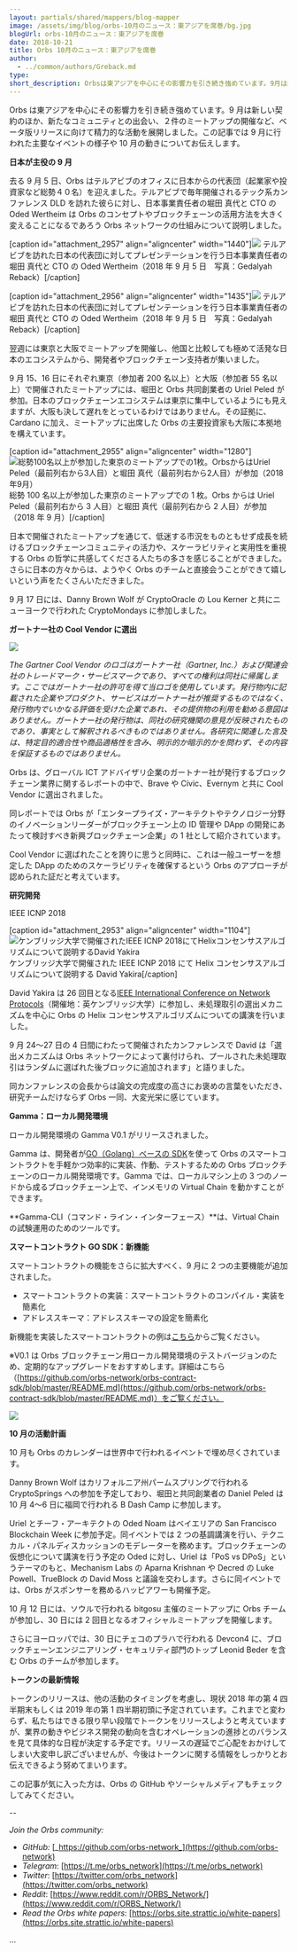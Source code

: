 ```yaml
---
layout: partials/shared/mappers/blog-mapper
image: /assets/img/blog/orbs-10月のニュース：東アジアを席巻/bg.jpg
blogUrl: orbs-10月のニュース：東アジアを席巻
date: 2018-10-21
title: Orbs 10月のニュース：東アジアを席巻
author:
  - ../common/authors/Greback.md
type:
short_description: Orbsは東アジアを中心にその影響力を引き続き強めています。9月は新しい契約のほか、新たなコミュニティとの出会い、２件のミートアップの開催など、ベータ版リリースに向けて精力的な活動を展開しました。この記事では9月に行われた主要なイベントの様子や10月の動きについてお伝えします。
---
```


Orbs は東アジアを中心にその影響力を引き続き強めています。9 月は新しい契約のほか、新たなコミュニティとの出会い、２件のミートアップの開催など、ベータ版リリースに向けて精力的な活動を展開しました。この記事では 9 月に行われた主要なイベントの様子や 10 月の動きについてお伝えします。

**日本が主役の 9 月**

去る 9 月 5 日、Orbs はテルアビブのオフィスに日本からの代表団（起業家や投資家など総勢４０名）を迎えました。テルアビブで毎年開催されるテック系カンファレンス DLD を訪れた彼らに対し、日本事業責任者の堀田 真代と CTO の Oded Wertheim は Orbs のコンセプトやブロックチェーンの活用方法を大きく変えることになるであろう Orbs ネットワークの仕組みについて説明しました。

\[caption id="attachment_2957" align="aligncenter" width="1440"\]![](/assets/img/blog/orbs-10月のニュース：東アジアを席巻/1_Wn1YewUc56f9_r5Fef-oFg.jpeg) テルアビブを訪れた日本の代表団に対してプレゼンテーションを行う日本事業責任者の堀田 真代と CTO の Oded Wertheim（2018 年 9 月 5 日　写真：Gedalyah Reback）\[/caption\]

\[caption id="attachment_2956" align="aligncenter" width="1435"\]![](/assets/img/blog/orbs-10月のニュース：東アジアを席巻/1_2F3vxuLCVy7ZIpPf0Uilcw.png) テルアビブを訪れた日本の代表団に対してプレゼンテーションを行う日本事業責任者の堀田 真代と CTO の Oded Wertheim（2018 年 9 月 5 日　写真：Gedalyah Reback）\[/caption\]

翌週には東京と大阪でミートアップを開催し、他国と比較しても極めて活発な日本のエコシステムから、開発者やブロックチェーン支持者が集いました。

9 月 15、16 日にそれぞれ東京（参加者 200 名以上）と大阪（参加者 55 名以上）で開催されたミートアップには、堀田と Orbs 共同創業者の Uriel Peled が参加。日本のブロックチェーンエコシステムは東京に集中しているようにも見えますが、大阪も決して遅れをとっているわけではありません。その証拠に、Cardano に加え、ミートアップに出席した Orbs の主要投資家も大阪に本拠地を構えています。

\[caption id="attachment_2955" align="aligncenter" width="1280"\]![総勢100名以上が参加した東京のミートアップでの1枚。OrbsからはUriel Peled（最前列右から3人目）と堀田 真代（最前列右から2人目）が参加（2018年9月）](/assets/img/blog/orbs-10月のニュース：東アジアを席巻/1_hjsaJea2nVDyIeMwp38Wdw.jpeg) 総勢 100 名以上が参加した東京のミートアップでの 1 枚。Orbs からは Uriel Peled（最前列右から 3 人目）と堀田 真代（最前列右から 2 人目）が参加（2018 年 9 月）\[/caption\]

日本で開催されたミートアップを通じて、低迷する市況をものともせず成長を続けるブロックチェーンコミュニティの活力や、スケーラビリティと実用性を重視する Orbs の哲学に共感してくださる人たちの多さを感じることができました。さらに日本の方々からは、ようやく Orbs のチームと直接会うことができて嬉しいという声をたくさんいただきました。

9 月 17 日には、Danny Brown Wolf が CryptoOracle の Lou Kerner と共にニューヨークで行われた CryptoMondays に参加しました。

**ガートナー社の Cool Vendor に選出**

![](/assets/img/blog/orbs-10月のニュース：東アジアを席巻/1_r6a3DZrY7HtxPsAykAmBkA.png)

_The Gartner Cool Vendor のロゴはガートナー社（Gartner, Inc.）および関連会社のトレードマーク・サービスマークであり、すべての権利は同社に帰属します。ここではガートナー社の許可を得て当ロゴを使用しています。発行物内に記載された企業やプロダクト、サービスはガートナー社が推奨するものではなく、発行物内でいかなる評価を受けた企業であれ、その提供物の利用を勧める意図はありません。ガートナー社の発行物は、同社の研究機関の意見が反映されたものであり、事実として解釈されるべきものではありません。各研究に関連した言及は、特定目的適合性や商品適格性を含み、明示的か暗示的かを問わず、その内容を保証するものではありません。_

Orbs は、グローバル ICT アドバイザリ企業のガートナー社が発行するブロックチェーン業界に関するレポートの中で、Brave や Civic、Evernym と共に Cool Vendor に選出されました。

同レポートでは Orbs が「エンタープライズ・アーキテクトやテクノロジー分野のイノベーションリーダーがブロックチェーン上の ID 管理や DApp の開発にあたって検討すべき新興ブロックチェーン企業」の 1 社として紹介されています。

Cool Vendor に選ばれたことを誇りに思うと同時に、これは一般ユーザーを想定した DApp のためのスケーラビリティを確保するという Orbs のアプローチが認められた証だと考えています。

**研究開発**

IEEE ICNP 2018

\[caption id="attachment_2953" align="aligncenter" width="1104"\]![ケンブリッジ大学で開催されたIEEE ICNP 2018にてHelixコンセンサスアルゴリズムについて説明するDavid Yakira](/assets/img/blog/orbs-10月のニュース：東アジアを席巻/1_7OlJoP7aQr9U5IZKZURCQw.jpeg) ケンブリッジ大学で開催された IEEE ICNP 2018 にて Helix コンセンサスアルゴリズムについて説明する David Yakira\[/caption\]

David Yakira は 26 回目となる[IEEE International Conference on Network Protocols](http://icnp18.cs.ucr.edu/)（開催地：英ケンブリッジ大学）に参加し、未処理取引の選出メカニズムを中心に Orbs の Helix コンセンサスアルゴリズムについての講演を行いました。

9 月 24〜27 日の 4 日間にわたって開催されたカンファレンスで David は「選出メカニズムは Orbs ネットワークによって裏付けられ、プールされた未処理取引はランダムに選ばれた後ブロックに追加されます」と語りました。

同カンファレンスの会長からは論文の完成度の高さにお褒めの言葉をいただき、研究チームだけならず Orbs 一同、大変光栄に感じています。

**Gamma：ローカル開発環境**

ローカル開発環境の Gamma V0.1 がリリースされました。

Gamma は、開発者が[GO（Golang）ベースの SDK](https://github.com/orbs-network/orbs-contract-sdk)を使って Orbs のスマートコントラクトを手軽かつ効率的に実装、作動、テストするための Orbs ブロックチェーンのローカル開発環境です。Gamma では、ローカルマシン上の 3 つのノードから成るブロックチェーン上で、インメモリの Virtual Chain を動かすことができます。

**Gamma-CLI（コマンド・ライン・インターフェース）**は、Virtual Chain の試験運用のためのツールです。

**スマートコントラクト GO SDK：新機能**

スマートコントラクトの機能をさらに拡大すべく、9 月に 2 つの主要機能が追加されました。

- スマートコントラクトの実装：スマートコントラクトのコンパイル・実装を簡素化
- アドレススキーマ：アドレススキーマの設定を簡素化

新機能を実装したスマートコントラクトの例は[こちら](https://github.com/orbs-network/orbs-contract-sdk/tree/master/go/examples)からご覧ください。

※V0.1 は Orbs ブロックチェーン用ローカル開発環境のテストバージョンのため、定期的なアップグレードをおすすめします。詳細はこちら（[https://github.com/orbs-network/orbs-contract-sdk/blob/master/README.md](https://github.com/orbs-network/orbs-contract-sdk/blob/master/README.md)）をご覧ください。

![](/assets/img/blog/orbs-10月のニュース：東アジアを席巻/1_VDx3Hoh9WpS7s1xLB9c4mQ.png)

**10 月の活動計画**

10 月も Orbs のカレンダーは世界中で行われるイベントで埋め尽くされています。

Danny Brown Wolf はカリフォルニア州パームスプリングで行われる CryptoSprings への参加を予定しており、堀田と共同創業者の Daniel Peled は 10 月 4〜6 日に福岡で行われる B Dash Camp に参加します。

Uriel とチーフ・アーキテクトの Oded Noam はベイエリアの San Francisco Blockchain Week に参加予定。同イベントでは 2 つの基調講演を行い、テクニカル・パネルディスカッションのモデレーターを務めます。ブロックチェーンの仮想化について講演を行う予定の Oded に対し、Uriel は「PoS vs DPoS」というテーマのもと、Mechanism Labs の Aparna Krishnan や Decred の Luke Powell、TrueBlock の David Moss と議論を交わします。さらに同イベントでは、Orbs がスポンサーを務めるハッピアワーも開催予定。

10 月 12 日には、ソウルで行われる bitgosu 主催のミートアップに Orbs チームが参加し、30 日には 2 回目となるオフィシャルミートアップを開催します。

さらにヨーロッパでは、30 日にチェコのプラハで行われる Devcon4 に、ブロックチェーンエンジニアリング・セキュリティ部門のトップ Leonid Beder を含む Orbs のチームが参加します。

**トークンの最新情報**

トークンのリリースは、他の活動のタイミングを考慮し、現状 2018 年の第 4 四半期末もしくは 2019 年の第 1 四半期初頭に予定されています。これまでと変わらず、私たちはできる限り早い段階でトークンをリリースしようと考えていますが、業界の動きやビジネス開発の動向を含むオペレーションの進捗とのバランスを見て具体的な日程が決定する予定です。リリースの遅延でご心配をおかけしてしまい大変申し訳ございませんが、今後はトークンに関する情報をしっかりとお伝えできるよう努めてまいります。

この記事が気に入った方は、Orbs の GitHub やソーシャルメディアもチェックしてみてください。

\--

_Join the Orbs community:_

- _GitHub:_ [_https://github.com/orbs-network_](https://github.com/orbs-network)
- _Telegram_: [https://t.me/orbs_network](https://t.me/orbs_network)
- _Twitter_: [https://twitter.com/orbs_network](https://twitter.com/orbs_network)
- _Reddit_: [https://www.reddit.com/r/ORBS_Network/](https://www.reddit.com/r/ORBS_Network/)
- _Read the Orbs white papers_: [https://orbs.site.strattic.io/white-papers](https://orbs.site.strattic.io/white-papers)

...
